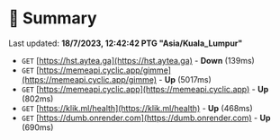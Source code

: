 # 📖 Summary
Last updated: **18/7/2023, 12:42:42 PTG "Asia/Kuala_Lumpur"**

- `GET` [https://hst.aytea.ga](https://hst.aytea.ga) - **Down** (139ms)
- `GET` [https://memeapi.cyclic.app/gimme](https://memeapi.cyclic.app/gimme) - **Up** (5017ms)
- `GET` [https://memeapi.cyclic.app](https://memeapi.cyclic.app) - **Up** (802ms)
- `GET` [https://klik.ml/health](https://klik.ml/health) - **Up** (468ms)
- `GET` [https://dumb.onrender.com](https://dumb.onrender.com) - **Up** (690ms)
